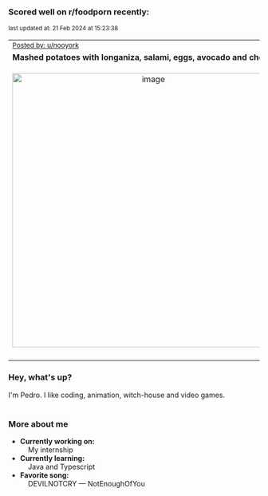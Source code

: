 ### Scored well on r/foodporn recently:

<p align="left"><sub>last updated at: 21 Feb 2024 at 15:23:38</sub></p>

|   |
| --- |
| <sub>[Posted by: u/nooyork][source]</sub> |
| **Mashed potatoes with longaniza, salami, eggs, avocado and cheese** | 
|<p align="center"> <img alt="image" src="https://i.redd.it/omih17ra0mjc1.jpeg" width="550" /> </p>|
|   |

### Hey, what's up?

I'm Pedro. I like coding, animation, witch-house and video games.<br><br>

### More about me
- **Currently working on:**  
&nbsp;&nbsp;&nbsp;&nbsp;My internship
- **Currently learning:**  
&nbsp;&nbsp;&nbsp;&nbsp;Java and Typescript
- **Favorite song:**  
&nbsp;&nbsp;&nbsp;&nbsp;DEVILNOTCRY — NotEnoughOfYou<br><br>

  



  
  
  
[linkedin]: https://linkedin.com/in/pedro-h-r-gomes-8a487b14a/
[gmail]: mailto:pilique11@gmail.com
[source]: https://reddit.com/r/FoodPorn/comments/1auz49l/mashed_potatoes_with_longaniza_salami_eggs/
[redditAPI]: https://www.reddit.com/dev/api/